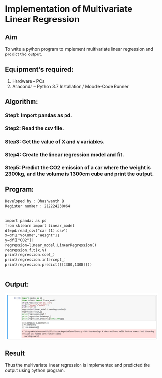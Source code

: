 # Implementation of Multivariate Linear Regression
## Aim
To write a python program to implement multivariate linear regression and predict the output.
## Equipment’s required:
1.	Hardware – PCs
2.	Anaconda – Python 3.7 Installation / Moodle-Code Runner
## Algorithm:
### Step1: Import pandas as pd.

### Step2: Read the csv file.

### Step3: Get the value of X and y variables.

### Step4: Create the linear regression model and fit.

### Step5: Predict the CO2 emission of a car where the weight is 2300kg, and the volume is 1300cm cube and print the output.

## Program:
```
Developed by : Dhashvanth B
Register number : 212224230064


import pandas as pd
from sklearn import linear_model
df=pd.read_csv("car (1).csv")
x=df[["Volume","Weight"]]
y=df[["CO2"]]
regression=linear_model.LinearRegression()
regression.fit(x,y)
print(regression.coef_)
print(regression.intercept_)
print(regression.predict([[3300,1300]]))


```
## Output:
![alt text](maths10.jpg)

## Result
Thus the multivariate linear regression is implemented and predicted the output using python program.